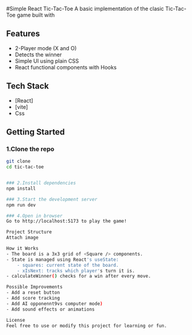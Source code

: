 #Simple React Tic-Tac-Toe
A basic implementation of the clasic Tic-Tac-Toe game built with 

## Features
- 2-Player mode (X and O)
- Detects the winner
- Simple UI using plain CSS
- React functional components with Hooks

## Tech Stack
- [React]
- [vite]
- Css

## Getting Started

### 1.Clone the repo
``` bash
git clone
cd tic-tac-toe


### 2.Install dependencies
npm install

### 3.Start the development server
npm run dev

### 4.Open in browser
Go to http://localhost:5173 to play the game!

Project Structure
Attach image

How it Works
- The board is a 3x3 grid of <Square /> components.
- State is managed using React's useState:
    - squares: current state of the board.
    - xIsNext: tracks which player's turn it is.
- calculateWinner() checks for a win after every move.

Possible Improvements
- Add a reset button
- Add score tracking
- Add AI opponennt9vs computer mode)
- Add sound effects or animations

License
Feel free to use or modify this project for learning or fun.
